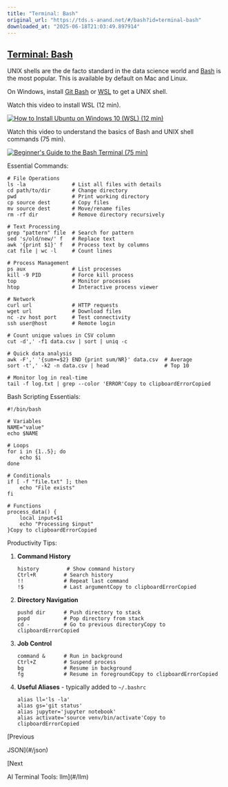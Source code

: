 ```yaml
---
title: "Terminal: Bash"
original_url: "https://tds.s-anand.net/#/bash?id=terminal-bash"
downloaded_at: "2025-06-18T21:03:49.897914"
---
```


[Terminal: Bash](#/bash?id=terminal-bash)
-----------------------------------------

UNIX shells are the de facto standard in the data science world and [Bash](https://www.gnu.org/software/bash/) is the most popular.
This is available by default on Mac and Linux.

On Windows, install [Git Bash](https://git-scm.com/downloads) or [WSL](https://learn.microsoft.com/en-us/windows/wsl/install) to get a UNIX shell.

Watch this video to install WSL (12 min).

[![How to Install Ubuntu on Windows 10 (WSL) (12 min)](https://i.ytimg.com/vi_webp/X-DHaQLrBi8/sddefault.webp)](https://youtu.be/X-DHaQLrBi8)

Watch this video to understand the basics of Bash and UNIX shell commands (75 min).

[![Beginner's Guide to the Bash Terminal (75 min)](https://i.ytimg.com/vi_webp/oxuRxtrO2Ag/sddefault.webp)](https://youtu.be/oxuRxtrO2Ag)

Essential Commands:

```
# File Operations
ls -la               # List all files with details
cd path/to/dir       # Change directory
pwd                  # Print working directory
cp source dest       # Copy files
mv source dest       # Move/rename files
rm -rf dir           # Remove directory recursively

# Text Processing
grep "pattern" file  # Search for pattern
sed 's/old/new/' f   # Replace text
awk '{print $1}' f   # Process text by columns
cat file | wc -l     # Count lines

# Process Management
ps aux               # List processes
kill -9 PID          # Force kill process
top                  # Monitor processes
htop                 # Interactive process viewer

# Network
curl url             # HTTP requests
wget url             # Download files
nc -zv host port     # Test connectivity
ssh user@host        # Remote login

# Count unique values in CSV column
cut -d',' -f1 data.csv | sort | uniq -c

# Quick data analysis
awk -F',' '{sum+=$2} END {print sum/NR}' data.csv  # Average
sort -t',' -k2 -n data.csv | head                  # Top 10

# Monitor log in real-time
tail -f log.txt | grep --color 'ERROR'Copy to clipboardErrorCopied
```

Bash Scripting Essentials:

```
#!/bin/bash

# Variables
NAME="value"
echo $NAME

# Loops
for i in {1..5}; do
    echo $i
done

# Conditionals
if [ -f "file.txt" ]; then
    echo "File exists"
fi

# Functions
process_data() {
    local input=$1
    echo "Processing $input"
}Copy to clipboardErrorCopied
```

Productivity Tips:

1. **Command History**

   ```
   history         # Show command history
   Ctrl+R         # Search history
   !!             # Repeat last command
   !$             # Last argumentCopy to clipboardErrorCopied
   ```
2. **Directory Navigation**

   ```
   pushd dir      # Push directory to stack
   popd           # Pop directory from stack
   cd -           # Go to previous directoryCopy to clipboardErrorCopied
   ```
3. **Job Control**

   ```
   command &      # Run in background
   Ctrl+Z         # Suspend process
   bg             # Resume in background
   fg             # Resume in foregroundCopy to clipboardErrorCopied
   ```
4. **Useful Aliases** - typically added to `~/.bashrc`

   ```
   alias ll='ls -la'
   alias gs='git status'
   alias jupyter='jupyter notebook'
   alias activate='source venv/bin/activate'Copy to clipboardErrorCopied
   ```

[Previous

JSON](#/json)

[Next

AI Terminal Tools: llm](#/llm)